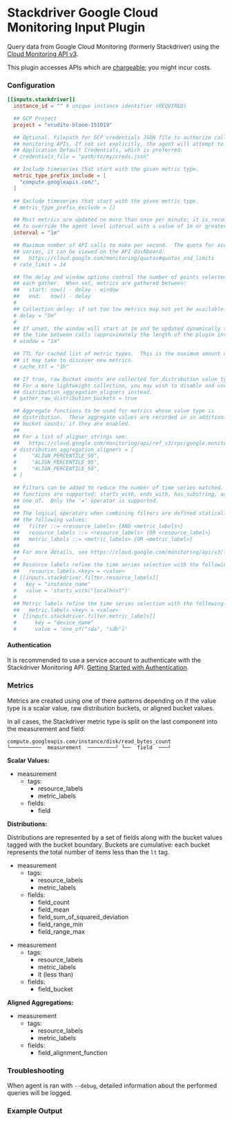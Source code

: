 # Stackdriver Google Cloud Monitoring Input Plugin

Query data from Google Cloud Monitoring (formerly Stackdriver) using the
[Cloud Monitoring API v3][stackdriver].

This plugin accesses APIs which are [chargeable][pricing]; you might incur
costs.

### Configuration

```toml
[[inputs.stackdriver]]
  instance_id = "" # unique instance identifier (REQUIRED)

  ## GCP Project
  project = "erudite-bloom-151019"

  ## Optional. Filepath for GCP credentials JSON file to authorize calls to
  ## monitoring APIs. If not set explicitly, the agent will attempt to use
  ## Application Default Credentials, which is preferred.
  # credentials_file = "path/to/my/creds.json"

  ## Include timeseries that start with the given metric type.
  metric_type_prefix_include = [
    "compute.googleapis.com/",
  ]

  ## Exclude timeseries that start with the given metric type.
  # metric_type_prefix_exclude = []

  ## Most metrics are updated no more than once per minute; it is recommended
  ## to override the agent level interval with a value of 1m or greater.
  interval = "1m"

  ## Maximum number of API calls to make per second.  The quota for accounts
  ## varies, it can be viewed on the API dashboard:
  ##   https://cloud.google.com/monitoring/quotas#quotas_and_limits
  # rate_limit = 14

  ## The delay and window options control the number of points selected on
  ## each gather.  When set, metrics are gathered between:
  ##   start: now() - delay - window
  ##   end:   now() - delay
  #
  ## Collection delay; if set too low metrics may not yet be available.
  # delay = "5m"
  #
  ## If unset, the window will start at 1m and be updated dynamically to span
  ## the time between calls (approximately the length of the plugin interval).
  # window = "1m"

  ## TTL for cached list of metric types.  This is the maximum amount of time
  ## it may take to discover new metrics.
  # cache_ttl = "1h"

  ## If true, raw bucket counts are collected for distribution value types.
  ## For a more lightweight collection, you may wish to disable and use
  ## distribution_aggregation_aligners instead.
  # gather_raw_distribution_buckets = true

  ## Aggregate functions to be used for metrics whose value type is
  ## distribution.  These aggregate values are recorded in in addition to raw
  ## bucket counts; if they are enabled.
  ##
  ## For a list of aligner strings see:
  ##   https://cloud.google.com/monitoring/api/ref_v3/rpc/google.monitoring.v3#aligner
  # distribution_aggregation_aligners = [
  # 	"ALIGN_PERCENTILE_99",
  # 	"ALIGN_PERCENTILE_95",
  # 	"ALIGN_PERCENTILE_50",
  # ]

  ## Filters can be added to reduce the number of time series matched.  All
  ## functions are supported: starts_with, ends_with, has_substring, and
  ## one_of.  Only the '=' operator is supported.
  ##
  ## The logical operators when combining filters are defined statically using
  ## the following values:
  ##   filter ::= <resource_labels> {AND <metric_labels>}
  ##   resource_labels ::= <resource_labels> {OR <resource_label>}
  ##   metric_labels ::= <metric_labels> {OR <metric_label>}
  ##
  ## For more details, see https://cloud.google.com/monitoring/api/v3/filters
  #
  ## Resource labels refine the time series selection with the following expression:
  ##   resource.labels.<key> = <value>
  # [[inputs.stackdriver.filter.resource_labels]]
  #   key = "instance_name"
  #   value = 'starts_with("localhost")'
  #
  ## Metric labels refine the time series selection with the following expression:
  ##   metric.labels.<key> = <value>
  #  [[inputs.stackdriver.filter.metric_labels]]
  #  	 key = "device_name"
  #  	 value = 'one_of("sda", "sdb")'
```

#### Authentication

It is recommended to use a service account to authenticate with the
Stackdriver Monitoring API.  [Getting Started with Authentication][auth].

### Metrics

Metrics are created using one of there patterns depending on if the value type
is a scalar value, raw distribution buckets, or aligned bucket values.

In all cases, the Stackdriver metric type is split on the last component into
the measurement and field:
```
compute.googleapis.com/instance/disk/read_bytes_count
└──────────  measurement  ─────────┘ └──  field  ───┘
```

**Scalar Values:**

- measurement
  - tags:
    - resource_labels
    - metric_labels
  - fields:
    - field


**Distributions:**

Distributions are represented by a set of fields along with the bucket values
tagged with the bucket boundary.  Buckets are cumulative: each bucket
represents the total number of items less than the `lt` tag.

- measurement
  - tags:
    - resource_labels
    - metric_labels
  - fields:
    - field_count
    - field_mean
    - field_sum_of_squared_deviation
    - field_range_min
    - field_range_max

+ measurement
  - tags:
    - resource_labels
    - metric_labels
    - lt (less than)
  - fields:
    - field_bucket

**Aligned Aggregations:**

- measurement
  - tags:
    - resource_labels
    - metric_labels
  - fields:
    - field_alignment_function

### Troubleshooting

When agent is ran with `--debug`, detailed information about the performed
queries will be logged.

### Example Output
```
```
[stackdriver]: https://cloud.google.com/monitoring/api/v3/
[auth]: https://cloud.google.com/docs/authentication/getting-started
[pricing]: https://cloud.google.com/stackdriver/pricing#stackdriver_monitoring_services
